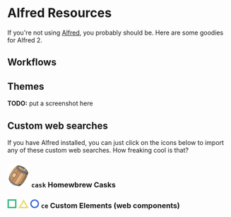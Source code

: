 # Alfred Resources
If you're not using [Alfred](http://www.alfredapp.com/), you probably should be. Here are some goodies for Alfred 2.

## Workflows

## Themes
**TODO:** put a screenshot here

## Custom web searches
If you have Alfred installed, you can just click on the icons below to import any of these custom web searches. How freaking cool is that?

### <a href="alfred://customsearch/Search%20Homebrew%20Casks/cask/utf8/noplus/http://caskroom.io/?q={query}">![cask](img/cask.png)</a> `cask` Homewbrew Casks
### <a href="alfred://customsearch/Search%20Custom%20Elements/ce/utf8/noplus/http://customelements.io/?q={query}">![](img/custom-elements.png)</a> `ce` Custom Elements (web components)